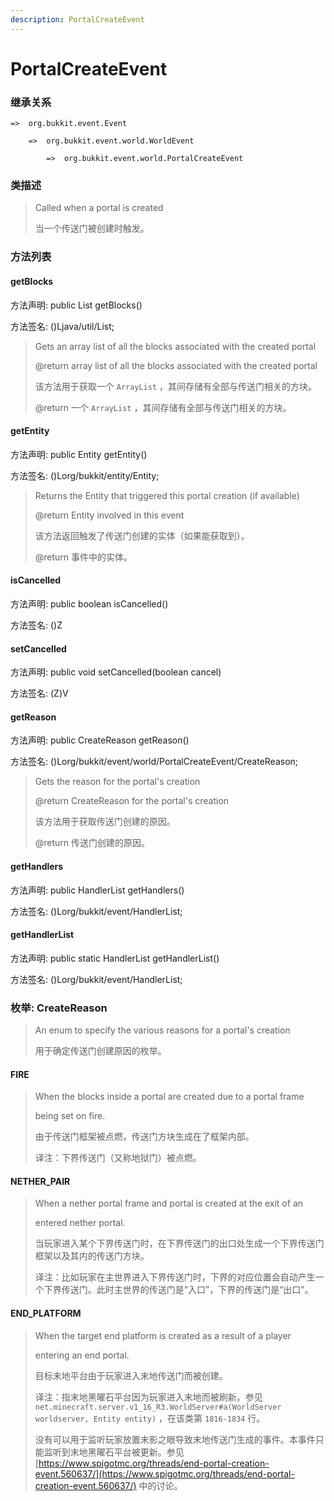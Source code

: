 ```yaml
---
description: PortalCreateEvent
---
```


# PortalCreateEvent

### 继承关系

    =>  org.bukkit.event.Event

        =>  org.bukkit.event.world.WorldEvent

            =>  org.bukkit.event.world.PortalCreateEvent

### 类描述

> Called when a portal is created
>
> 
>
> 当一个传送门被创建时触发。

### 方法列表

#### getBlocks

方法声明: public List<BlockState> getBlocks()

方法签名: ()Ljava/util/List;

> Gets an array list of all the blocks associated with the created portal
>
> @return array list of all the blocks associated with the created portal
>
> 
>
> 该方法用于获取一个 `ArrayList` ，其间存储有全部与传送门相关的方块。
>
> @return 一个 `ArrayList` ，其间存储有全部与传送门相关的方块。

#### getEntity

方法声明: public Entity getEntity()

方法签名: ()Lorg/bukkit/entity/Entity;

> Returns the Entity that triggered this portal creation (if available)
>
> @return Entity involved in this event
>
> 
>
> 该方法返回触发了传送门创建的实体（如果能获取到）。
>
> @return 事件中的实体。

#### isCancelled

方法声明: public boolean isCancelled()

方法签名: ()Z

#### setCancelled

方法声明: public void setCancelled(boolean cancel)

方法签名: (Z)V

#### getReason

方法声明: public CreateReason getReason()

方法签名: ()Lorg/bukkit/event/world/PortalCreateEvent/CreateReason;

> Gets the reason for the portal's creation
>
> @return CreateReason for the portal's creation
>
> 
>
> 该方法用于获取传送门创建的原因。
>
> @return 传送门创建的原因。

#### getHandlers

方法声明: public HandlerList getHandlers()

方法签名: ()Lorg/bukkit/event/HandlerList;

#### getHandlerList

方法声明: public static HandlerList getHandlerList()

方法签名: ()Lorg/bukkit/event/HandlerList;

### 枚举: CreateReason

> An enum to specify the various reasons for a portal's creation
>
> 
>
> 用于确定传送门创建原因的枚举。

#### FIRE

> When the blocks inside a portal are created due to a portal frame
>
> being set on fire.
>
> 
>
> 由于传送门框架被点燃，传送门方块生成在了框架内部。
>
> 
>
> 译注：下界传送门（又称地狱门）被点燃。

#### NETHER_PAIR

> When a nether portal frame and portal is created at the exit of an
>
> entered nether portal.
>
> 
>
> 当玩家进入某个下界传送门时，在下界传送门的出口处生成一个下界传送门框架以及其内的传送门方块。
>
> 
>
> 译注：比如玩家在主世界进入下界传送门时，下界的对应位置会自动产生一个下界传送门。此时主世界的传送门是“入口”，下界的传送门是“出口”。

#### END_PLATFORM

> When the target end platform is created as a result of a player
>
> entering an end portal.
>
> 
>
> 目标末地平台由于玩家进入末地传送门而被创建。
>
> 
>
> 译注：指末地黑曜石平台因为玩家进入末地而被刷新。参见 `net.minecraft.server.v1_16_R3.WorldServer#a(WorldServer worldserver, Entity entity)` ，在该类第 `1816-1834` 行。
>
> 没有可以用于监听玩家放置末影之眼导致末地传送门生成的事件。本事件只能监听到末地黑曜石平台被更新。参见 [https://www.spigotmc.org/threads/end-portal-creation-event.560637/](https://www.spigotmc.org/threads/end-portal-creation-event.560637/) 中的讨论。
